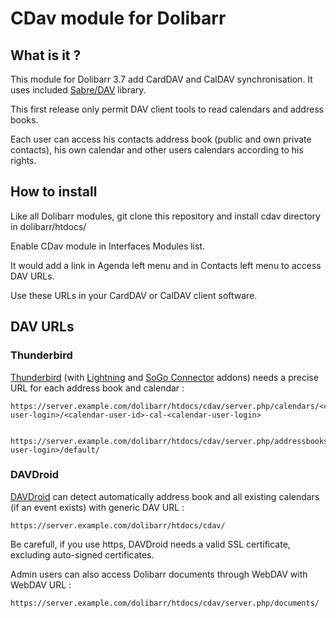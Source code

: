 # CDav module for Dolibarr

## What is it ?


This module for Dolibarr 3.7 add CardDAV and CalDAV synchronisation. It uses included [Sabre/DAV](http://sabre.io/dav/) library.

This first release only permit DAV client tools to read calendars and address books.

Each user can access his contacts address book (public and own private contacts), his own calendar and other users calendars according to his rights.

## How to install

Like all Dolibarr modules, git clone this repository and install cdav directory in dolibarr/htdocs/

Enable CDav module in Interfaces Modules list.

It would add a link in Agenda left menu and in Contacts left menu to access DAV URLs.

Use these URLs in your CardDAV or CalDAV client software.


## DAV URLs

### Thunderbird

[Thunderbird](https://www.mozilla.org/thunderbird/) (with [Lightning](https://addons.mozilla.org/thunderbird/addon/lightning/) and [SoGo Connector](http://www.sogo.nu/downloads/frontends.html) addons) needs a precise URL for each address book and calendar :

    https://server.example.com/dolibarr/htdocs/cdav/server.php/calendars/<connected-user-login>/<calendar-user-id>-cal-<calendar-user-login>


    https://server.example.com/dolibarr/htdocs/cdav/server.php/addressbooks/<connected-user-login>/default/

### DAVDroid

[DAVDroid](https://davdroid.bitfire.at/) can detect automatically address book and all existing calendars (if an event exists) with generic DAV URL :

	https://server.example.com/dolibarr/htdocs/cdav/

Be carefull, if you use https, DAVDroid needs a valid SSL certificate, excluding auto-signed certificates.

Admin users can also access Dolibarr documents through WebDAV with WebDAV URL :

    https://server.example.com/dolibarr/htdocs/cdav/server.php/documents/

